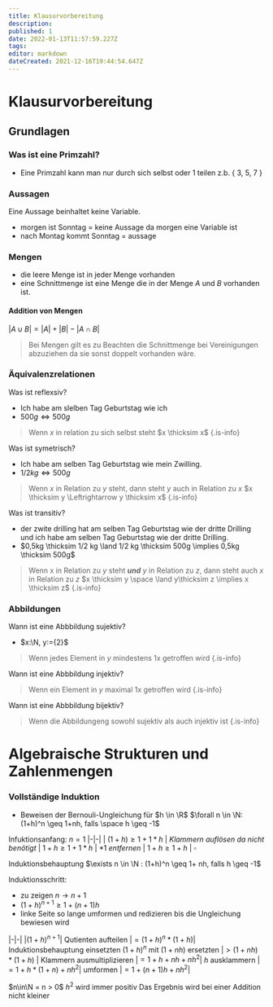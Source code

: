 ```yaml
---
title: Klausurvorbereitung
description: 
published: 1
date: 2022-01-13T11:57:59.227Z
tags: 
editor: markdown
dateCreated: 2021-12-16T19:44:54.647Z
---
```


# Klausurvorbereitung

## Grundlagen

### Was ist eine Primzahl?
- Eine Primzahl kann man nur durch sich selbst oder 1 teilen z.b. { 3, 5, 7 }


### Aussagen
Eine Aussage beinhaltet keine Variable.
- morgen ist Sonntag = keine Aussage da morgen eine Variable ist
- nach Montag kommt Sonntag = aussage

### Mengen 
- die leere Menge ist in jeder Menge vorhanden
- eine Schnittmenge ist eine Menge die in der Menge $A$ und $B$ vorhanden ist. 

#### Addition von Mengen
$|A \cup B| = |A| + |B| - |A \cap B|$
> Bei Mengen gilt es zu Beachten die Schnittmenge bei Vereinigungen abzuziehen da sie sonst doppelt vorhanden wäre.

### Äquivalenzrelationen

Was ist reflexsiv?
- Ich habe am slelben Tag Geburtstag wie ich
- $500g \Leftrightarrow 500g$
>  Wenn $x$ in relation zu sich selbst steht
$x \thicksim x$
{.is-info}


Was ist symetrisch?
- Ich habe am selben Tag Geburtstag wie mein Zwilling.
- $1/2 kg \Leftrightarrow 500g$
> Wenn $x$ in Relation zu $y$ steht, dann steht $y$ auch in Relation zu $x$
$x \thicksim y \Leftrightarrow y \thicksim x$
{.is-info}


Was ist transitiv?
- der zwite drilling hat am selben Tag Geburtstag wie der dritte Drilling und ich habe am selben Tag Geburtstag wie der dritte Drilling.
- $0,5kg \thicksim 1/2 kg \land 1/2 kg \thicksim 500g \implies 0,5kg \thicksim 500g$
> Wenn x in Relation zu $y$ steht ***und*** $y$ in Relation zu $z$, dann steht auch $x$ in Relation zu $z$ 
$x \thicksim y \space \land y\thicksim z \implies x \thicksim z$ 
{.is-info}


### Abbildungen

Wann ist eine Abbbildung sujektiv?
- $x:\N, y:={2}$
> Wenn jedes Element in $y$ mindestens 1x getroffen wird
{.is-info}


Wann ist eine Abbbildung injektiv?
> Wenn ein Element in $y$ maximal 1x getroffen wird
{.is-info}

Wann ist eine Abbbildung bijektiv?
> Wenn die Abbildungeng sowohl sujektiv als auch injektiv ist
{.is-info}

# Algebraische Strukturen und Zahlenmengen
### Vollständige Induktion
- Beweisen der Bernouli-Ungleichung für $h \in \R$
$\forall n \in \N:(1+h)^n  \geq 1+nh, falls \space h \geq -1$

Infuktionsanfang: $n = 1$
|-|-|
| $(1+h) \geq 1+1*h$ | *Klammern auflösen da nicht benötigt*
| $1+h \geq 1 + 1*h$ | $* 1$ *entfernen*
| $1+h \geq 1 + h$ | $\square$

Induktionsbehauptung
$\exists n \in \N : (1+h)^n \geq 1+ nh, falls h \geq -1$

Induktionsschritt:
- zu zeigen $n \rightarrow n +1$ 
- $(1+h)^{n+1} \geq 1 + (n+1)h$
- linke Seite so lange umformen und redizieren bis die Ungleichung bewiesen wird

|-|-|
|$(1+h)^{n+1}$| Qutienten aufteilen
|$=(1+h)^n * (1+h)$| Induktionsbehauptung einsetzten $(1+h)^n$ mit $(1+nh)$ ersetzten
|$>(1+nh)*(1+h)$ | Klammern ausmultiplizieren
|$=1+h+nh+nh^2$| $h$ ausklammern
|$=1+h* (1 + n)+nh^2$| umformen 
|$=1+(n+1)h +nh^2$|

$n\in\N = n > 0$
$h^2$ wird immer positiv
Das Ergebnis wird bei einer Addition nicht kleiner